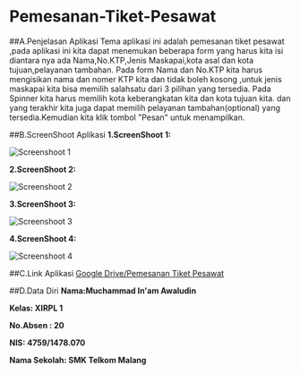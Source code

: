 # Pemesanan-Tiket-Pesawat
##A.Penjelasan Aplikasi
  Tema aplikasi ini adalah pemesanan tiket pesawat ,pada aplikasi ini kita dapat menemukan beberapa form yang harus kita isi diantara nya ada Nama,No.KTP,Jenis Maskapai,kota asal dan kota tujuan,pelayanan tambahan.
  Pada form Nama dan No.KTP kita harus mengisikan nama dan nomer KTP kita dan tidak boleh kosong ,untuk jenis maskapai kita bisa memilih salahsatu dari 3 pilihan yang tersedia. Pada Spinner kita harus memilih kota keberangkatan kita dan kota tujuan kita.
  dan yang terakhir kita juga dapat memilih pelayanan tambahan(optional) yang tersedia.Kemudian kita klik tombol "Pesan" untuk menampilkan.
  
##B.ScreenShoot Aplikasi
  __1.ScreenShoot 1:__
  
  ![Screenshoot 1](https://docs.google.com/uc?id=0Bxzv7ZNEpQLtUkRLQi1vQkNwQW8)
  
  __2.ScreenShoot 2:__
  
  ![Screenshoot 2](https://docs.google.com/uc?id=0Bxzv7ZNEpQLtR1VrMjJja19ETTQ)
  
 __3.ScreenShoot 3:__
  
  ![Screenshoot 3](https://docs.google.com/uc?id=0Bxzv7ZNEpQLtR0NES3pNS1NNT3M)
  
  __4.ScreenShoot 4:__
  
  ![Screenshoot 4](https://docs.google.com/uc?id=0Bxzv7ZNEpQLtMWQ2b000ZUlyb2M)
  
##C.Link Aplikasi
  [Google Drive/Pemesanan Tiket Pesawat](https://drive.google.com/open?id=0Bxzv7ZNEpQLtdnhRQ2NybXpPb00)
  
##D.Data Diri
  __Nama:Muchammad In'am Awaludin__
  
  __Kelas:  XIRPL 1__
  
  __No.Absen :  20__
  
  __NIS:  4759/1478.070__
  
  __Nama Sekolah:  SMK Telkom Malang__
